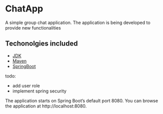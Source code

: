 # ChatApp

A simple group chat application. The application is being developed to provide new functionalities

## Techonolgies included
* [JDK](http://www.oracle.com/technetwork/java/javase/downloads/jdk8-downloads-2133151.html) 
* [Maven](https://maven.apache.org/)
* [SpringBoot](https://spring.io)


todo:
- add user role
- implement spring security

The application starts on Spring Boot’s default port 8080. You can browse the application at http://localhost:8080.